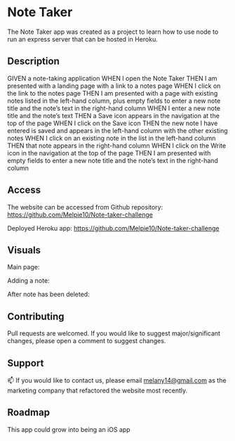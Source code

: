 # Note Taker 

The Note Taker app was created as a project to learn how to use node to run an express server that can be hosted in Heroku.

## Description 

GIVEN a note-taking application
WHEN I open the Note Taker
THEN I am presented with a landing page with a link to a notes page
WHEN I click on the link to the notes page
THEN I am presented with a page with existing notes listed in the left-hand column, plus empty fields to enter a new note title and the note’s text in the right-hand column
WHEN I enter a new note title and the note’s text
THEN a Save icon appears in the navigation at the top of the page
WHEN I click on the Save icon
THEN the new note I have entered is saved and appears in the left-hand column with the other existing notes
WHEN I click on an existing note in the list in the left-hand column
THEN that note appears in the right-hand column
WHEN I click on the Write icon in the navigation at the top of the page
THEN I am presented with empty fields to enter a new note title and the note’s text in the right-hand column
## Access

The website can be accessed from Github repository:
https://github.com/Melpie10/Note-taker-challenge

Deployed Heroku app: 
https://github.com/Melpie10/Note-taker-challenge

 ## Visuals

Main page: 

Adding a note: 

After note has been deleted: 


## Contributing

Pull requests are welcomed. If you would like to suggest major/significant changes, please open a comment to suggest changes. 

## Support

📫  If you would like to contact us, please email melany14@gmail.com as the marketing company that refactored the website most recently.

## Roadmap

This app could grow into being an iOS app